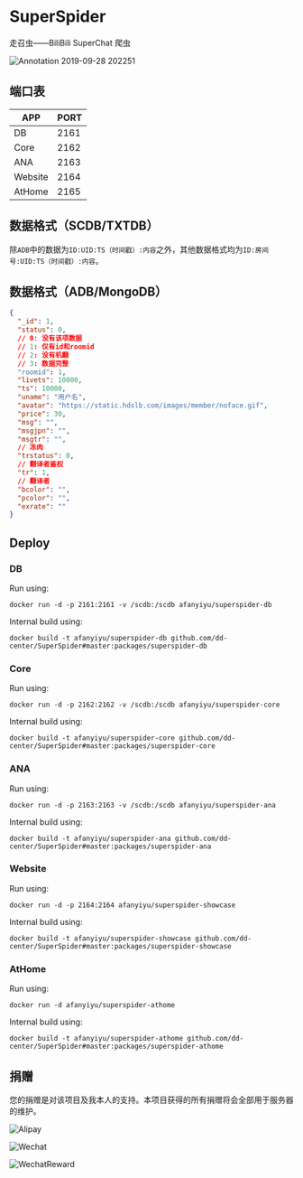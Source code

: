 # SuperSpider

走召虫——BiliBili SuperChat 爬虫

![Annotation 2019-09-28 202251](https://user-images.githubusercontent.com/20179549/65817757-acb5f880-e23d-11e9-93c6-e5ff445b9880.png)

## 端口表

| APP     | PORT |
| ------- | ---- |
| DB      | 2161 |
| Core    | 2162 |
| ANA     | 2163 |
| Website | 2164 |
| AtHome  | 2165 |

## 数据格式（SCDB/TXTDB）

除`ADB`中的数据为`ID:UID:TS（时间戳）:内容`之外，其他数据格式均为`ID:房间号:UID:TS（时间戳）:内容`。

## 数据格式（ADB/MongoDB）

```json with comments
{
  "_id": 1,
  "status": 0,
  // 0: 没有该项数据
  // 1: 仅有id和roomid
  // 2: 没有机翻
  // 3: 数据完整
  "roomid": 1,
  "livets": 10000,
  "ts": 10000,
  "uname": "用户名",
  "avatar": "https://static.hdslb.com/images/member/noface.gif",
  "price": 30,
  "msg": "",
  "msgjpn": "",
  "msgtr": "",
  // 冻肉
  "trstatus": 0,
  // 翻译者鉴权
  "tr": 1,
  // 翻译者
  "bcolor": "",
  "pcolor": "",
  "exrate": ""
}
```

## Deploy

### DB

Run using:

`docker run -d -p 2161:2161 -v /scdb:/scdb afanyiyu/superspider-db`

Internal build using:

`docker build -t afanyiyu/superspider-db github.com/dd-center/SuperSpider#master:packages/superspider-db`

### Core

Run using:

`docker run -d -p 2162:2162 -v /scdb:/scdb afanyiyu/superspider-core`

Internal build using:

`docker build -t afanyiyu/superspider-core github.com/dd-center/SuperSpider#master:packages/superspider-core`

### ANA

Run using:

`docker run -d -p 2163:2163 -v /scdb:/scdb afanyiyu/superspider-ana`

Internal build using:

`docker build -t afanyiyu/superspider-ana github.com/dd-center/SuperSpider#master:packages/superspider-ana`

### Website

Run using:

`docker run -d -p 2164:2164 afanyiyu/superspider-showcase`

Internal build using:

`docker build -t afanyiyu/superspider-showcase github.com/dd-center/SuperSpider#master:packages/superspider-showcase`

### AtHome

Run using:

`docker run -d afanyiyu/superspider-athome`

Internal build using:

`docker build -t afanyiyu/superspider-athome github.com/dd-center/SuperSpider#master:packages/superspider-athome`

## 捐赠

您的捐赠是对该项目及我本人的支持。本项目获得的所有捐赠将会全部用于服务器的维护。

![Alipay](https://raw.githubusercontent.com/dd-center/SuperSpider/master/docs/pay/Alipay.jpg)

![Wechat](https://raw.githubusercontent.com/dd-center/SuperSpider/master/docs/pay/Wechat.png)

![WechatReward](https://raw.githubusercontent.com/dd-center/SuperSpider/master/docs/pay/WechatReward.png)
